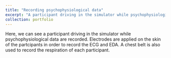 ```yaml
---
title: "Recording psychophysiological data"
excerpt: "A participant driving in the simulator while psychophysiological data are recorded <br/><img src='/images/test_capteurs_quentin.png'>"
collection: portfolio
---
```


Here, we can see a participant driving in the simulator while psychophysiological data are recorded. Electrodes are applied on the skin of the partcipants in order to record the ECG and EDA. A chest belt is also used to record the respiration of each participant. 
